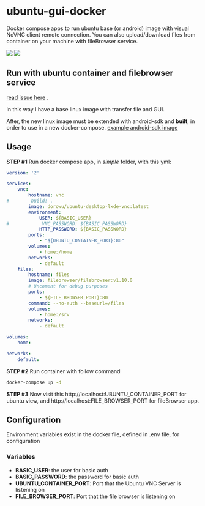 # ubuntu-gui-docker

Docker compose apps to run ubuntu base (or android) image with visual NoVNC client remote connection. You can also upload/download files from container on your machine with fileBrowser service.

[![](https://images.microbadger.com/badges/image/javanile/novnc.svg)](https://microbadger.com/images/javanile/novnc "Get your own image badge on microbadger.com")
[![](https://images.microbadger.com/badges/version/javanile/novnc.svg)](https://microbadger.com/images/javanile/novnc "Get your own version badge on microbadger.com")

## Run with ubuntu container and filebrowser service

[read issue here](https://github.com/novnc/noVNC/issues/169#issuecomment-443250680) .

In this way I have a base linux image with transfer file and GUI.

After, the new linux image must be extended with android-sdk and **built**, in order to use in a new docker-compose.
[example android-sdk image](https://github.com/thyrlian/AndroidSDK/blob/master/android-sdk/Dockerfile)

## Usage
**STEP #1** Run docker compose app, in _simple_ folder, with this yml:
```yml
version: '2'

services:
    vnc:
        hostname: vnc
#        build: .
        image: dorowu/ubuntu-desktop-lxde-vnc:latest
        environment:
            USER: ${BASIC_USER}
#            VNC_PASSWORD: ${BASIC_PASSWORD}
            HTTP_PASSWORD: ${BASIC_PASSWORD}
        ports:
            - "${UBUNTU_CONTAINER_PORT}:80"
        volumes:
            - home:/home
        networks:
            - default
    files:
        hostname: files
        image: filebrowser/filebrowser:v1.10.0
        # Uncoment for debug purposes
        ports:
            - ${FILE_BROWSER_PORT}:80
        command: --no-auth --baseurl=/files
        volumes:
            - home:/srv
        networks:
            - default

volumes:
    home:

networks:
    default:
```
**STEP #2** Run container with follow command
```bash
docker-compose up -d
```
**STEP #3** Now visit this http://localhost:UBUNTU_CONTAINER_PORT for ubuntu view, and http://localhost:FILE_BROWSER_PORT for fileBrowser app.

## Configuration
Environment variables exist in the docker file, defined in .env file, for configuration

### Variables
- **BASIC_USER**: the user for basic auth
- **BASIC_PASSWORD**: the password for basic auth
- **UBUNTU_CONTAINER_PORT**: Port that the Ubuntu VNC Server is listening on 
- **FILE_BROWSER_PORT**: Port that the file browser is listening on 


